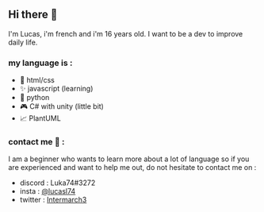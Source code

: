 ## Hi there 👋

I'm Lucas, i'm french and i'm 16 years old.
I want to be a dev to improve daily life.

### my language is :
- 🔗 html/css 
- ✨ javascript (learning)
- 🐍 python
- 🎮 C# with unity (little bit)
- 📈 PlantUML

### contact me 📧 :
I am a beginner who wants to learn more about a lot of language so if you are experienced and want to help me out,
do not hesitate to contact me on : 
* discord : Luka74#3272
* insta : [@lucasl74](https://www.instagram.com/lucasl74/)
* twitter : [Intermarch3](https://www.twitter.com/intermarch3/)
